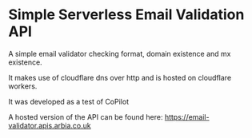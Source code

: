 Simple Serverless Email Validation API
=

A simple email validator checking format, domain existence and mx existence.

It makes use of cloudflare dns over http and is hosted on cloudflare workers.

It was developed as a test of CoPilot

A hosted version of the API can be found here: <https://email-validator.apis.arbia.co.uk>
